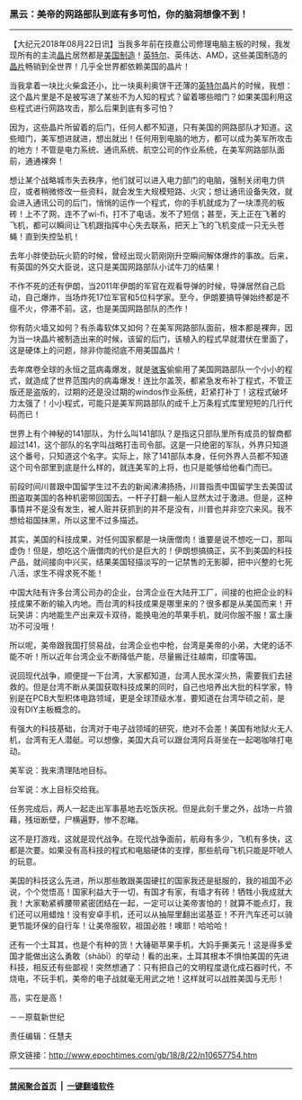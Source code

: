 ### 黑云：美帝的网路部队到底有多可怕，你的脑洞想像不到！
------------------------

<p>【大纪元2018年08月22日讯】当我多年前在技嘉公司修理电脑主板的时候，我发现所有的主流<a href="http://www.epochtimes.com/gb/tag/%E6%99%B6%E7%89%87.html">晶片</a>居然都是<a href="http://www.epochtimes.com/gb/tag/%E7%BE%8E%E5%9B%BD%E5%88%B6%E9%80%A0.html">美国制造</a>！<a href="http://www.epochtimes.com/gb/tag/%E8%8B%B1%E7%89%B9%E5%B0%94.html">英特尔</a>、英伟达、AMD，这些美国制造的<a href="http://www.epochtimes.com/gb/tag/%E6%99%B6%E7%89%87.html">晶片</a>畅销到全世界！几乎全世界都依赖美国的晶片！</p>
<p>当我拿着一块比火柴盒还小，比一块奥利奥饼干还薄的<a href="http://www.epochtimes.com/gb/tag/%E8%8B%B1%E7%89%B9%E5%B0%94.html">英特尔</a>晶片的时候，我想：这个晶片里是不是被写进了某些不为人知的程式？留着哪些暗门？如果美国利用这些程式进行网路攻击，那么后果到底有多可怕？</p>
<p>因为，这些晶片所留着的后门，任何人都不知道，只有美国的网路部队才知道。这些暗门，美军想进就进，想出就出！任何用到电脑的地方，都可以成为美军所攻击的地方！不管是电力系统、通讯系统、航空公司的作业系统，在美军网路部队面前，通通裸奔！</p>
<p>想让某个战略城市失去秩序，他们就可以进入电力部门的电脑，强制关闭电力供应，或者稍微修改一些资料，就会发生大规模短路、火灾；想让通讯设备失效，就会进入通讯公司的后门，悄悄的运作一个程式，你的手机就成为了一块漂亮的板砖！上不了网，连不了wi-fi，打不了电话，发不了短信；甚至，天上正在飞著的飞机，都可以瞬间让飞机跟指挥中心失去联系，把天上飞的飞机变成一只无头苍蝇！直到失控坠机！</p>
<p>去年小胖使劲玩火箭的时候，曾经出现火箭刚刚升空瞬间解体爆炸的事故。后来，有英国的外交大臣说，这只是美国网路部队小试牛刀的结果！</p>
<p>不作不死的还有伊朗，当2011年伊朗的军官在观看导弹的时候，导弹居然自己启动，自己爆炸，当场炸死17位军官和5位科学家。至今，伊朗要搞导弹始终都是不瘟不火，停滞不前。这，也是美国网路部队的杰作！</p>
<p>你有防火墙又如何？有杀毒软体又如何？在美军网路部队面前，根本都是裸奔，因为当一块晶片被制造出来的时候，该留的后门，该植入的程式早就潜伏在里面了，这是硬体上的问题，除非你能彻底不用美国晶片！</p>
<p>去年席卷全球的永恒之蓝病毒爆发，就是<a href="http://www.epochtimes.com/gb/tag/%E9%AA%87%E5%AE%A2.html">骇客</a>偷偷用了美国网路部队一个小小的程式，就造成了世界范围内的病毒爆发！连比尔盖茨，都紧急发布补丁程式，不管正版还是盗版的，过期的还是没过期的windos作业系统，赶紧打补丁！这程式破坏力太强了！小小程式，可能只是美军网路部队的成千上万条程式库里短短的几行代码而已！</p>
<p>世界上有个神秘的141部队，为什么叫141部队？是指这只部队里所有成员的智商都超过141，这个部队的名字叫战略打击司令部。这是一只绝密的军队，外界只知道这个番号，只知道这个名字。实际上，除了141部队本身，任何外界人员都不知道这个司令部里到底是什么样的，就连美军的上将，也只是能够给他看门而已。</p>
<p>前段时间川普跟中国留学生过不去的新闻沸沸扬扬，川普指责中国留学生去美国试图盗取美国的各种机密带回国去。一杆子打翻一船人显然太过于激进。但是，这种事情并不是没有发生，被人赃并获抓到的并不是没有，川普也并非空穴来风。我不想给祖国抹黑，所以这里不过多描述。</p>
<p>其实，美国的科技成果，对任何国家都是一块唐僧肉！谁要是说不想吃一口，那叫虚伪！但是，想吃这个唐僧肉的代价是巨大的！伊朗想搞搞正，买不到美国的科技产品，就间接向中兴买，结果美国轻描淡写的一记禁售的无影脚，把中兴整的七死八活，求生不得求死不能！</p>
<p>中国大陆有许多台湾公司办的企业，台湾企业在大陆开工厂，间接的也把企业的科技成果不断的输入内地。而台湾的科技成果是哪里来的？很多都是从美国而来！开玩笑讲：内地能生产出来双卡双待，能换电池的苹果手机，就问你服不服！富土康功不可没哦！</p>
<p>所以呢，美帝跟我国打贸易战，台湾企业也中枪，台湾是美帝的小弟，大佬的话不能不听！所以近年台湾企业不断降低产能，尽量搬迁往越南，印度等国。</p>
<p>说回现代战争，顺便提一下台湾，大家都知道，台湾人民水深火热，需要我们去拯救的。但是台湾不断从美国获取科技成果的同时，自己也培养出大批的科学家，特别是在PCB大型积体电路领域，更是全球顶级水准，要知道在台湾华硕之前，是没有DIY主板概念的。</p>
<p>有强大的科技基础，台湾对于电子战领域的研究，绝对不会差！美国有地狱火无人机，台湾有无人潜艇。可以想像，美国大兵可以跟台湾阿兵哥坐在一起喝咖啡打电动。</p>
<p>美军说：我来清理陆地目标。</p>
<p>台军说：水上目标交给我。</p>
<p>任务完成后，两人一起走出军事基地去吃饭庆祝。但是此刻千里之外，战场一片狼藉，残垣断壁，尸横遍野，惨不忍睹。</p>
<p>这不是打游戏，这就是现代战争。在现代战争面前，航母有多少，飞机有多快，这都是次要。如果没有高科技的程式和电脑硬体的支撑，那些航母飞机只能是吓唬人的玩意。</p>
<p>美国的科技这么先进，所以那些敢跟美国硬扛的国家我还是挺服的，我的祖国不必说，个个觉悟高！国家利益大于一切，有国才有家，有墙才有砖！牺牲小我成就大我！大家勒紧裤腰带紧密团结在一起，一定可以让美帝害怕的！就算不能点灯，我们还可以用蜡烛！没有安卓手机，还可以从抽屉里翻出诺基亚！不开汽车还可以骑更节能环保的自行车！让美帝服软，祖国必胜！噢耶！哈哈哈！</p>
<p>还有一个土耳其，也是个有种的货！大锤砸苹果手机，大妈手撕美元！这是得多爱国才能做出这么勇敢（shâbī）的举动！看的出来，土耳其根本不惧怕美国的先进科技，相反还有些鄙视！突然想通了：只有把自己的文明程度退化成石器时代，不烧电，不玩手机，美帝的电子战就毫无用武之地！这样就可以战胜美国与无形！</p>
<p>高，实在是高！</p>
<p>－－原载新世纪</p>
<p>责任编辑：任慧夫</p>

原文链接：http://www.epochtimes.com/gb/18/8/22/n10657754.htm


------------------------
#### [禁闻聚合首页](https://github.com/gfw-breaker/banned-news/blob/master/README.md) &nbsp;|&nbsp;  [一键翻墙软件](https://github.com/gfw-breaker/nogfw/blob/master/README.md)